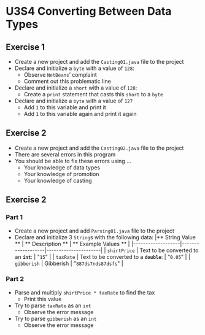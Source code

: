 ﻿# U3S4 Converting Between Data Types

## Exercise 1
- Create a new project and add the `Casting01.java` file to the project
- Declare and initialize a `byte` with a value of `128`:
  - Observe `NetBeans`’ complaint
  - Comment out this problematic line
- Declare and initialize a `short` with a value of `128`:
  - Create a `print` statement that casts this `short` to a `byte`
- Declare and initialize a `byte` with a value of `127`
  - Add `1` to this variable and print it
  - Add `1` to this variable again and print it again

## Exercise 2
- Create a new project and add the `Casting02.java` file to the project
- There are several errors in this program
- You should be able to fix these errors using …
  - Your knowledge of data types
  - Your knowledge of promotion
  - Your knowledge of casting
## Exercise 2
### Part 1
- Create a new project and add `Parsing01.java` file to the project
- Declare and initialize 3 `String`s with the following data:
    |** String Value ** | ** Description ** | ** Example Values ** |
    |-------------------|-------------------|----------------------|
    | `shirtPrice` | Text to be converted to an **`int`**: | "`15`" |
    | `taxRate` | Text to be converted to a **`double`**: | "`0.05`" |
    | `gibberish` | Gibberish | "`887ds7nds87dsfs`" |
### Part 2
- Parse and multiply `shirtPrice * taxRate` to find the tax
  - Print this value
- Try to parse `taxRate` as an `int`
  - Observe the error message
- Try to parse `gibberish` as an `int`
  - Observe the error message
